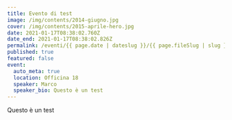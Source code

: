 ```yaml
---
title: Evento di test
image: /img/contents/2014-giugno.jpg
cover: /img/contents/2015-aprile-hero.jpg
date: 2021-01-17T08:38:02.760Z
date_end: 2021-01-17T08:38:02.826Z
permalink: /eventi/{{ page.date | dateslug }}/{{ page.fileSlug | slug }}/index.html
published: true
featured: false
event:
  auto_meta: true
  location: Officina 18
  speaker: Marco
  speaker_bio: Questo è un test
---
```

Questo è un test